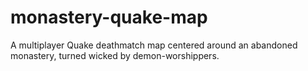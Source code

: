 # monastery-quake-map
A multiplayer Quake deathmatch map centered around an abandoned monastery, turned wicked by demon-worshippers. 
